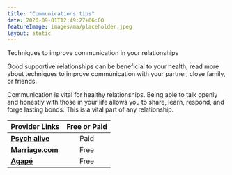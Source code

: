 ```yaml
---
title: "Communications tips"
date: 2020-09-01T12:49:27+06:00
featureImage: images/ma/placeholder.jpeg
layout: static
---
```


Techniques to improve communication in your relationships

Good supportive relationships can be beneficial to your health, read more about techniques to improve communication with your partner, close family, or friends.

Communication is vital for healthy relationships. Being able to talk openly and honestly with those in your life allows you to share, learn, respond, and forge lasting bonds. This is a vital part of any relationship.

| Provider Links      | Free or Paid  |  
| :-----------          | :--------------:      |  
| [**Psych alive**](https://www.psychalive.org/top-10-effective-communication-techniques-couples/) | Paid | 
| [**Marriage.com**](https://www.marriage.com/advice/communication/easy-games-that-can-help-fix-bad-communication/) | Free | 
| [**Agapé**](https://www.getdailyagape.com/) | Free | 
  

<br/><br/>






